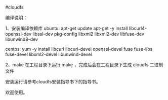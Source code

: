 #cloudfs

编译说明：

1、安装编译依赖库
ubuntu: 
apt-get update
apt-get -y install libcurl4-openssl-dev libssl-dev pkg-config libxml2 libxml2-dev libfuse-dev libunwind8-dev

centos: 
yum -y install libcurl libcurl-devel openssl-devel fuse fuse-libs fuse-devel libxml2-devel libunwind-devel

2、make
在工程目录下运行 make ，完成后会在工程目录下生成 cloudfs 二进制文件

安装运行请参考cloudfs安装指导书下的指导书。

欢迎使用。
